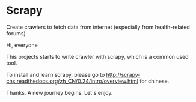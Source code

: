 Scrapy
======

Create crawlers to fetch data from internet (especially from health-related forums)

Hi, everyone

This projects starts to write crawler with scrapy, which is a common used tool.

To install and learn scrapy, please go to http://scrapy-chs.readthedocs.org/zh_CN/0.24/intro/overview.html for chinese.

Thanks. A new journey begins. Let's enjoy.
